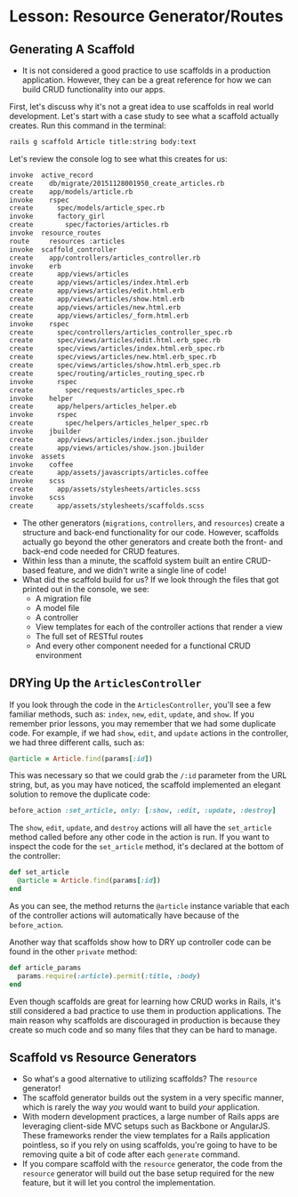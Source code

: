 # Lesson: Resource Generator/Routes

## Generating A Scaffold

- It is not considered a good practice to use scaffolds in a production application. However, they can be a great reference for how we can build CRUD functionality into our apps.

First, let's discuss why it's not a great idea to use scaffolds in real world development. Let's start with a case study to see what a scaffold actually creates. Run this command in the terminal:

```bash
rails g scaffold Article title:string body:text
```

Let's review the console log to see what this creates for us:

```bash
invoke  active_record
create    db/migrate/20151128001950_create_articles.rb
create    app/models/article.rb
invoke    rspec
create      spec/models/article_spec.rb
invoke      factory_girl
create        spec/factories/articles.rb
invoke  resource_routes
route     resources :articles
invoke  scaffold_controller
create    app/controllers/articles_controller.rb
invoke    erb
create      app/views/articles
create      app/views/articles/index.html.erb
create      app/views/articles/edit.html.erb
create      app/views/articles/show.html.erb
create      app/views/articles/new.html.erb
create      app/views/articles/_form.html.erb
invoke    rspec
create      spec/controllers/articles_controller_spec.rb
create      spec/views/articles/edit.html.erb_spec.rb
create      spec/views/articles/index.html.erb_spec.rb
create      spec/views/articles/new.html.erb_spec.rb
create      spec/views/articles/show.html.erb_spec.rb
create      spec/routing/articles_routing_spec.rb
invoke      rspec
create        spec/requests/articles_spec.rb
invoke    helper
create      app/helpers/articles_helper.eb
invoke      rspec
create        spec/helpers/articles_helper_spec.rb
invoke    jbuilder
create      app/views/articles/index.json.jbuilder
create      app/views/articles/show.json.jbuilder
invoke  assets
invoke    coffee
create      app/assets/javascripts/articles.coffee
invoke    scss
create      app/assets/stylesheets/articles.scss
invoke    scss
create      app/assets/stylesheets/scaffolds.scss
```

- The other generators (`migrations`, `controllers`, and `resources`) create a structure and back-end functionality for our code. However, scaffolds actually go beyond the other generators and create both the front- and back-end code needed for CRUD features.
- Within less than a minute, the scaffold system built an entire CRUD-based feature, and we didn't write a single line of code!
- What did the scaffold build for us? If we look through the files that got printed out in the console, we see:
  - A migration file
  - A model file
  - A controller
  - View templates for each of the controller actions that render a view
  - The full set of RESTful routes
  - And every other component needed for a functional CRUD environment

## DRYing Up the `ArticlesController`

If you look through the code in the `ArticlesController`, you'll see a few familiar methods, such as: `index`, `new`, `edit`, `update`, and `show`. If you remember prior lessons, you may remember that we had some duplicate code. For example, if we had `show`, `edit`, and `update` actions in the controller, we had three different calls, such as:

```ruby
@article = Article.find(params[:id])
```

This was necessary so that we could grab the `/:id` parameter from the URL string, but, as you may have noticed, the scaffold implemented an elegant solution to remove the duplicate code:

```ruby
before_action :set_article, only: [:show, :edit, :update, :destroy]
```

The `show`, `edit`, `update`, and `destroy` actions will all have the `set_article` method called before any other code in the action is run. If you want to inspect the code for the `set_article` method, it's declared at the bottom of the controller:

```ruby
def set_article
  @article = Article.find(params[:id])
end
```

As you can see, the method returns the `@article` instance variable that each of the controller actions will automatically have because of the `before_action`.

Another way that scaffolds show how to DRY up controller code can be found in the other `private` method:

```ruby
def article_params
  params.require(:article).permit(:title, :body)
end
```

Even though scaffolds are great for learning how CRUD works in Rails, it's still considered a bad practice to use them in production applications. The main reason why scaffolds are discouraged in production is because they create so much code and so many files that they can be hard to manage.

## Scaffold vs Resource Generators

- So what's a good alternative to utilizing scaffolds? The `resource` generator!
- The scaffold generator builds out the system in a very specific manner, which is rarely the way _you_ would want to build _your_ application.
- With modern development practices, a large number of Rails apps are leveraging client-side MVC setups such as Backbone or AngularJS. These frameworks render the view templates for a Rails application pointless, so if you rely on using scaffolds, you're going to have to be removing quite a bit of code after each `generate` command.
- If you compare scaffold with the `resource` generator, the code from the `resource` generator will build out the base setup required for the new feature, but it will let you control the implementation.
